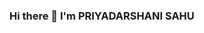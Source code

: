 ### Hi there 👋 I'm PRIYADARSHANI SAHU

<!--
**priyadarshani1234/priyadarshani1234** is a ✨ _special_ ✨ repository because its `README.md` (this file) appears on your GitHub profile.


### Enthusiastic programmer and dedicated learner, I am Priyadarshani Sahu, currently pursuing a Bachelor of Technology in Computer Science and Engineering. With a keen interest in cutting-edge technologies, I have developed a strong foundation in AWS Cloud services, Docker, Java, Python, and frontend development. My passion for programming extends beyond the classroom, as I actively seek opportunities to apply my skills in real-world scenarios. I am committed to staying abreast of industry trends and continuously expanding my knowledge to contribute effectively to innovative projects and teams."
- 🔭 I’m currently working on Cloud And Devops 
- 🌱 I’m currently learning MACHINE LEARNING,GENERATIVE AI,
- 👯 I’m looking to collaborate on CLOUD And DEVOPS ,ARTIFICIAL INTELLIGENCE, DOCKER,JENKINS,JAVA,LINUX,AWS CLOUD,DATA SCIENCE

- 🤔 I’m looking for help with  improving my programming skills !
- 💬 Ask me about How to Master in AWS Cloud , Python ,java .
- 📫 How to reach me: linkdeln URL:-https://www.linkedin.com/in/priyadarshani-sahu-72577122a ,E-Mail:-sahupriyadarshani96@gmail.com
- 😄 Pronouns: She
- ⚡ Fun fact: : I enjoy writing poetry as much as I yearn to explore new destinations around the globe.
